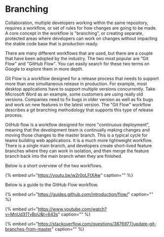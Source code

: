 # Branching

Collaboration, multiple developers working within the same repository, requires a workflow, or set of rules for how changes are going to be made. A core concept in the workflow is "branching", or creating separate, protected areas where developers can work on changes without impacting the stable code base that is production ready.

There are many different workflows that are used, but there are a couple that have been adopted by the industry. The two most popular are "Git Flow" and "GitHub Flow". You can easily search for these two terms on Google to explore them in more depth.

Git Flow is a workflow designed for a release process that needs to support more than one simultaneous release in production. For example, most desktop applications have to support multiple versions concurrently. Take Microsoft Word as an example, some customers are using really old versions. Companies need to fix bugs in older version as well as fix bugs and work on new features in the latest version. The "Git Flow" workflow describes a git branching methodology that supports this type of release process.

GitHub flow is a workflow designed for more "continuous deployment", meaning that the development team is continually making changes and moving those changes to the master branch. This is a typical cycle for teams building web applications. It is a much more lightweight workflow. There is a single main branch, and developers create short-lived feature branches where they can work in isolation, and then merge the feature branch back into the main branch when they are finished.

Below is a short overview of the two workflows.

{% embed url="https://youtu.be/w2r0oLFtXAw" caption="" %}

Below is a guide to the GitHub Flow workflow.

{% embed url="https://guides.github.com/introduction/flow/" caption="" %}

{% embed url="https://www.youtube.com/watch?v=MnUd31TvBoU&t=643s" caption="" %}

{% embed url="https://stackoverflow.com/questions/3876977/update-git-branches-from-master" caption="" %}

